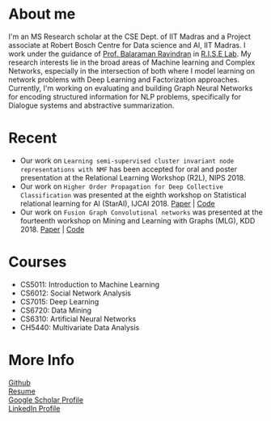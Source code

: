 # About me
I'm an MS Research scholar at the CSE Dept. of IIT Madras and a Project associate at Robert Bosch Centre for Data science and AI, IIT Madras. I work under the guidance of <a href="http://www.cse.iitm.ac.in/~ravi/"> Prof. Balaraman Ravindran</a> in <a href="http://rise.cse.iitm.ac.in/rise1/index.html"> R.I.S.E Lab</a>. 
My research interests lie in the broad areas of Machine learning and Complex Networks, especially in the intersection of both where I model learning on network problems with Deep Learning and Factorization approaches.
Currently, I'm working on evaluating and building Graph Neural Networks for encoding structured information for NLP problems, specifically for Dialogue systems and abstractive summarization.  
 
# Recent
- Our work on `Learning semi-supervised cluster invariant node representations with NMF`
has been accepted for oral and poster presentation at the 
Relational Learning Workshop (R2L), NIPS 2018.
- Our work on `Higher Order Propagation for Deep Collective Classification` 
was presented at the eighth workshop on Statistical relational learning for AI (StarAI), IJCAI 2018.
 <a href="https://arxiv.org/abs/1805.12421">Paper</a> | 
 <a href="https://github.com/PriyeshV/HOPF">Code</a>
- Our work on `Fusion Graph Convolutional networks` was presented at the 
fourteenth workshop on Mining and Learning with Graphs (MLG), KDD 2018.
 <a href="https://arxiv.org/abs/1805.12528">Paper</a> | 
  <a href="https://github.com/PriyeshV/HOPF">Code</a>
 
 
# Courses
- CS5011: Introduction to Machine Learning
- CS6012: Social Network Analysis
- CS7015: Deep Learning
- CS6720: Data Mining 
- CS6310: Artificial Neural Networks
- CH5440: Multivariate Data Analysis

# More Info
<a href="https://github.com/priyeshv">Github</a> <br>
<a href="https://priyeshv.github.io/Full_CV.pdf">Resume</a> <br>
<a href="https://goo.gl/9jWcbb">Google Scholar Profile</a> <br>
<a href="https://goo.gl/7oApkS">LinkedIn Profile</a>

